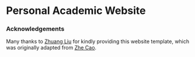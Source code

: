 # Personal Academic Website

### Acknowledgements
Many thanks to [Zhuang Liu](https://liuzhuang13.github.io/) for kindly providing this website template, which was originally adapted from [Zhe Cao](https://zhec.github.io/).
